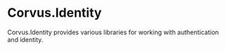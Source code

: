 # Corvus.Identity

Corvus.Identity provides various libraries for working with authentication and identity.